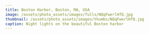 ```yaml
---
title: Boston Harbor, Boston, MA, USA
image: /assets/photo_assets/images/fulls/NQqFwerlHfQ.jpg
thumbnail: /assets/photo_assets/images/thumbs/NQqFwerlHfQ.jpg
caption: Night lights on the beautiful Boston harbor
---
```

